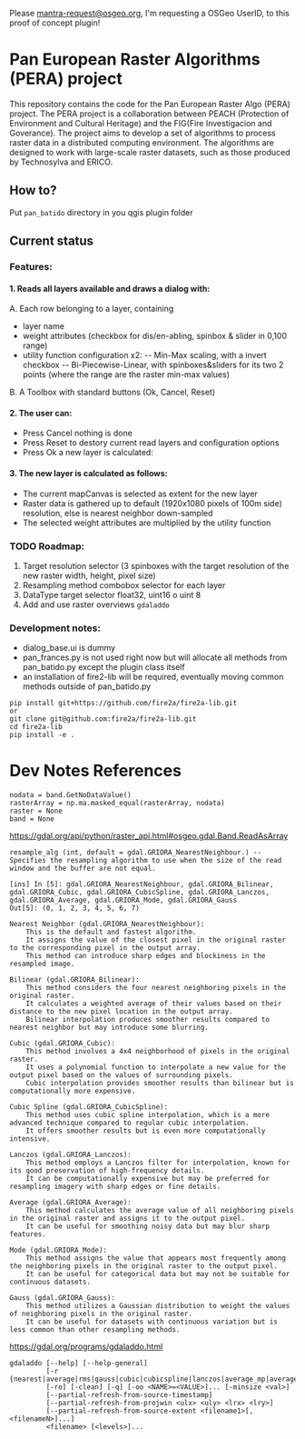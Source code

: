 Please mantra-request@osgeo.org, I'm requesting a OSGeo UserID, to this proof of concept plugin!

# Pan European Raster Algorithms (PERA) project

This repository contains the code for the Pan European Raster Algo (PERA) project. The PERA project is a collaboration between PEACH (Protection of Environment and Cultural Heritage) and the FIG(Fire Investigacion and Goverance). The project aims to develop a set of algorithms to process raster data in a distributed computing environment. The algorithms are designed to work with large-scale raster datasets, such as those produced by Technosylva and ERICO.

## How to?

Put `pan_batido` directory in you qgis plugin folder

## Current status
### Features:
#### 1. Reads all layers available and draws a dialog with:

A. Each row belonging to a layer, containing
- layer name 
- weight attributes (checkbox for dis/en-abling, spinbox & slider in 0,100 range) 
- utility function configuration x2:
-- Min-Max scaling, with a invert checkbox
-- Bi-Piecewise-Linear, with spinboxes&sliders for its two 2 points (where the range are the raster min-max values)
  
B. A Toolbox with standard buttons (Ok, Cancel, Reset)

#### 2. The user can:
- Press Cancel nothing is done
- Press Reset to destory current read layers and configuration options
- Press Ok a new layer is calculated:

#### 3. The new layer is calculated as follows:
- The current mapCanvas is selected as extent for the new layer
- Raster data is gathered up to default (1920x1080 pixels of 100m side) resolution, else is nearest neighbor down-sampled
- The selected weight attributes are multiplied by the utility function

### TODO Roadmap:
1. Target resolution selector (3 spinboxes with the target resolution of the new raster width, height, pixel size)
2. Resampling method combobox selector for each layer
3. DataType target selector float32, uint16 o uint 8
4. Add and use raster overviews `gdaladdo`

### Development notes:
* dialog_base.ui is dummy
* pan_frances.py is not used right now but will allocate all methods from pan_batido.py except the plugin class itself
* an installation of fire2-lib will be required, eventually moving common methods outside of pan_batido.py
```
pip install git+https://github.com/fire2a/fire2a-lib.git
or 
git clone git@github.com:fire2a/fire2a-lib.git
cd fire2a-lib
pip install -e .
```

# Dev Notes References

    nodata = band.GetNoDataValue()
    rasterArray = np.ma.masked_equal(rasterArray, nodata)
    raster = None
    band = None

https://gdal.org/api/python/raster_api.html#osgeo.gdal.Band.ReadAsArray
    
    resample_alg (int, default = gdal.GRIORA_NearestNeighbour.) -- Specifies the resampling algorithm to use when the size of the read window and the buffer are not equal.

    [ins] In [5]: gdal.GRIORA_NearestNeighbour, gdal.GRIORA_Bilinear, gdal.GRIORA_Cubic, gdal.GRIORA_CubicSpline, gdal.GRIORA_Lanczos, gdal.GRIORA_Average, gdal.GRIORA_Mode, gdal.GRIORA_Gauss
    Out[5]: (0, 1, 2, 3, 4, 5, 6, 7)

    Nearest Neighbor (gdal.GRIORA_NearestNeighbour):
        This is the default and fastest algorithm.
        It assigns the value of the closest pixel in the original raster to the corresponding pixel in the output array.
        This method can introduce sharp edges and blockiness in the resampled image.

    Bilinear (gdal.GRIORA_Bilinear):
        This method considers the four nearest neighboring pixels in the original raster.
        It calculates a weighted average of their values based on their distance to the new pixel location in the output array.
        Bilinear interpolation produces smoother results compared to nearest neighbor but may introduce some blurring.

    Cubic (gdal.GRIORA_Cubic):
        This method involves a 4x4 neighborhood of pixels in the original raster.
        It uses a polynomial function to interpolate a new value for the output pixel based on the values of surrounding pixels.
        Cubic interpolation provides smoother results than bilinear but is computationally more expensive.

    Cubic Spline (gdal.GRIORA_CubicSpline):
        This method uses cubic spline interpolation, which is a more advanced technique compared to regular cubic interpolation.
        It offers smoother results but is even more computationally intensive.

    Lanczos (gdal.GRIORA_Lanczos):
        This method employs a Lanczos filter for interpolation, known for its good preservation of high-frequency details.
        It can be computationally expensive but may be preferred for resampling imagery with sharp edges or fine details.

    Average (gdal.GRIORA_Average):
        This method calculates the average value of all neighboring pixels in the original raster and assigns it to the output pixel.
        It can be useful for smoothing noisy data but may blur sharp features.

    Mode (gdal.GRIORA_Mode):
        This method assigns the value that appears most frequently among the neighboring pixels in the original raster to the output pixel.
        It can be useful for categorical data but may not be suitable for continuous datasets.

    Gauss (gdal.GRIORA_Gauss):
        This method utilizes a Gaussian distribution to weight the values of neighboring pixels in the original raster.
        It can be useful for datasets with continuous variation but is less common than other resampling methods.


https://gdal.org/programs/gdaladdo.html

    gdaladdo [--help] [--help-general]
             [-r {nearest|average|rms|gauss|cubic|cubicspline|lanczos|average_mp|average_magphase|mode}]
             [-ro] [-clean] [-q] [-oo <NAME>=<VALUE>]... [-minsize <val>]
             [--partial-refresh-from-source-timestamp]
             [--partial-refresh-from-projwin <ulx> <uly> <lrx> <lry>]
             [--partial-refresh-from-source-extent <filename1>[,<filenameN>]...]
             <filename> [<levels>]...
